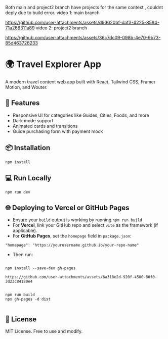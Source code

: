 Both main and project2 branch have projects for the same context , couldnt deply due to build error.
video 1: main branch 

https://github.com/user-attachments/assets/d93620bf-daf3-4225-8584-71a266311a89
video 2: project2 branch 


https://github.com/user-attachments/assets/36c7dc09-098b-4e70-9b73-85d463726233



<!DOCTYPE html>
<html lang="en">
<head>
  <meta charset="UTF-8" />
  <meta name="viewport" content="width=device-width, initial-scale=1.0"/>
  
</head>
<body>
  <h1>🌍 Travel Explorer App</h1>
  <p>A modern travel content web app built with React, Tailwind CSS, Framer Motion, and Wouter.</p>

  <h2>🚀 Features</h2>
  <ul>
    <li>Responsive UI for categories like Guides, Cities, Foods, and more</li>
    <li>Dark mode support</li>
    <li>Animated cards and transitions</li>
    <li>Guide purchasing form with payment mock</li>
  </ul>

  <h2>📦 Installation</h2>
  <pre><code>npm install</code></pre>

  <h2>💻 Run Locally</h2>
  <pre><code>npm run dev</code></pre>

  <h2>🌐 Deploying to Vercel or GitHub Pages</h2>
  <ul>
    <li>Ensure your <code>build</code> output is working by running <code>npm run build</code></li>
    <li>For <strong>Vercel</strong>, link your GitHub repo and select <code>vite</code> as the framework (if applicable).</li>
    <li>For <strong>GitHub Pages</strong>, set the <code>homepage</code> field in <code>package.json</code>:</li>
  </ul>

  <pre><code>"homepage": "https://yourusername.github.io/your-repo-name"</code></pre>

  <ul>
    <li>Then run:</li>
  </ul>

  <pre><code>
npm install --save-dev gh-pages

https://github.com/user-attachments/assets/6a318e2d-920f-4500-80f0-3d23c84180e4


npm run build
npx gh-pages -d dist
  </code></pre>

  <h2>📄 License</h2>
  <p>MIT License. Free to use and modify.</p>
</body>
</html>
